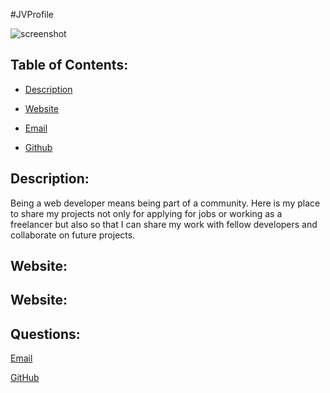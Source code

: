 #JVProfile

![screenshot](https://user-images.githubusercontent.com/101678295/192143981-4a71e44d-0345-4403-864c-792ad22ca751.PNG)

  ## Table of Contents:

  * [Description](#Description)

  * [Website](#Website)

  * [Email](#Questions)

  * [Github](#Questions)

 
 ## Description: 
Being a web developer means being part of a community. Here is my place to share my projects not only for applying for jobs or working as a freelancer but also so that I can share my work with fellow developers and collaborate on future projects.


  ## Website:


  ## Website: 
  

  ## Questions:

  [Email](mailto:jvelez117@gmail.com)

  [GitHub](https://github.com/JVelezFD)

